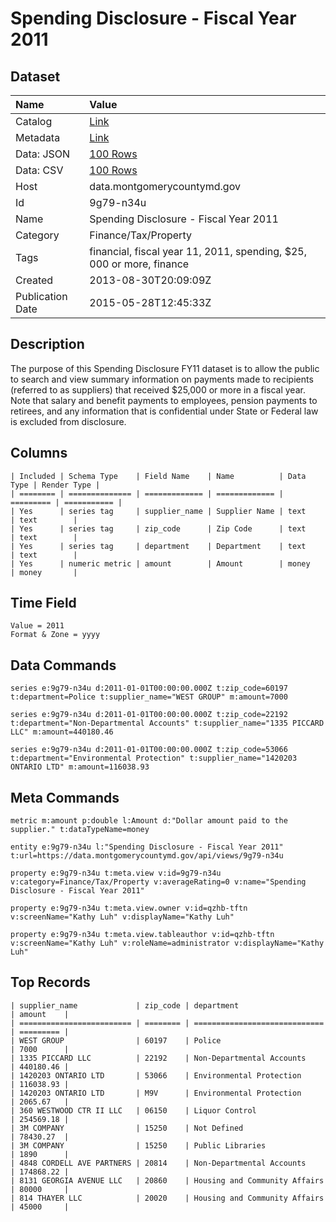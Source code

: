 # Spending Disclosure - Fiscal Year 2011

## Dataset

| Name | Value |
| :--- | :---- |
| Catalog | [Link](https://catalog.data.gov/dataset/spending-disclosure-fiscal-year-2011-0283c) |
| Metadata | [Link](https://data.montgomerycountymd.gov/api/views/9g79-n34u) |
| Data: JSON | [100 Rows](https://data.montgomerycountymd.gov/api/views/9g79-n34u/rows.json?max_rows=100) |
| Data: CSV | [100 Rows](https://data.montgomerycountymd.gov/api/views/9g79-n34u/rows.csv?max_rows=100) |
| Host | data.montgomerycountymd.gov |
| Id | 9g79-n34u |
| Name | Spending Disclosure - Fiscal Year 2011 |
| Category | Finance/Tax/Property |
| Tags | financial, fiscal year 11, 2011, spending, $25, 000 or more, finance |
| Created | 2013-08-30T20:09:09Z |
| Publication Date | 2015-05-28T12:45:33Z |

## Description

The purpose of this Spending Disclosure FY11 dataset is to allow the public to search and view summary information on payments made to recipients (referred to as suppliers) that received $25,000 or more in a fiscal year. Note that salary and benefit payments to employees, pension payments to retirees, and any information that is confidential under State or Federal law is excluded from disclosure.

## Columns

```ls
| Included | Schema Type    | Field Name    | Name          | Data Type | Render Type |
| ======== | ============== | ============= | ============= | ========= | =========== |
| Yes      | series tag     | supplier_name | Supplier Name | text      | text        |
| Yes      | series tag     | zip_code      | Zip Code      | text      | text        |
| Yes      | series tag     | department    | Department    | text      | text        |
| Yes      | numeric metric | amount        | Amount        | money     | money       |
```

## Time Field

```ls
Value = 2011
Format & Zone = yyyy
```

## Data Commands

```ls
series e:9g79-n34u d:2011-01-01T00:00:00.000Z t:zip_code=60197 t:department=Police t:supplier_name="WEST GROUP" m:amount=7000

series e:9g79-n34u d:2011-01-01T00:00:00.000Z t:zip_code=22192 t:department="Non-Departmental Accounts" t:supplier_name="1335 PICCARD LLC" m:amount=440180.46

series e:9g79-n34u d:2011-01-01T00:00:00.000Z t:zip_code=53066 t:department="Environmental Protection" t:supplier_name="1420203 ONTARIO LTD" m:amount=116038.93
```

## Meta Commands

```ls
metric m:amount p:double l:Amount d:"Dollar amount paid to the supplier." t:dataTypeName=money

entity e:9g79-n34u l:"Spending Disclosure - Fiscal Year 2011" t:url=https://data.montgomerycountymd.gov/api/views/9g79-n34u

property e:9g79-n34u t:meta.view v:id=9g79-n34u v:category=Finance/Tax/Property v:averageRating=0 v:name="Spending Disclosure - Fiscal Year 2011"

property e:9g79-n34u t:meta.view.owner v:id=qzhb-tftn v:screenName="Kathy Luh" v:displayName="Kathy Luh"

property e:9g79-n34u t:meta.view.tableauthor v:id=qzhb-tftn v:screenName="Kathy Luh" v:roleName=administrator v:displayName="Kathy Luh"
```

## Top Records

```ls
| supplier_name             | zip_code | department                    | amount    | 
| ========================= | ======== | ============================= | ========= | 
| WEST GROUP                | 60197    | Police                        | 7000      | 
| 1335 PICCARD LLC          | 22192    | Non-Departmental Accounts     | 440180.46 | 
| 1420203 ONTARIO LTD       | 53066    | Environmental Protection      | 116038.93 | 
| 1420203 ONTARIO LTD       | M9V      | Environmental Protection      | 2065.67   | 
| 360 WESTWOOD CTR II LLC   | 06150    | Liquor Control                | 254569.18 | 
| 3M COMPANY                | 15250    | Not Defined                   | 78430.27  | 
| 3M COMPANY                | 15250    | Public Libraries              | 1890      | 
| 4848 CORDELL AVE PARTNERS | 20814    | Non-Departmental Accounts     | 174868.22 | 
| 8131 GEORGIA AVENUE LLC   | 20860    | Housing and Community Affairs | 80000     | 
| 814 THAYER LLC            | 20020    | Housing and Community Affairs | 45000     | 
```